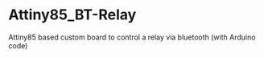 # Attiny85_BT-Relay
Attiny85 based custom board to control a relay via bluetooth (with Arduino code)
